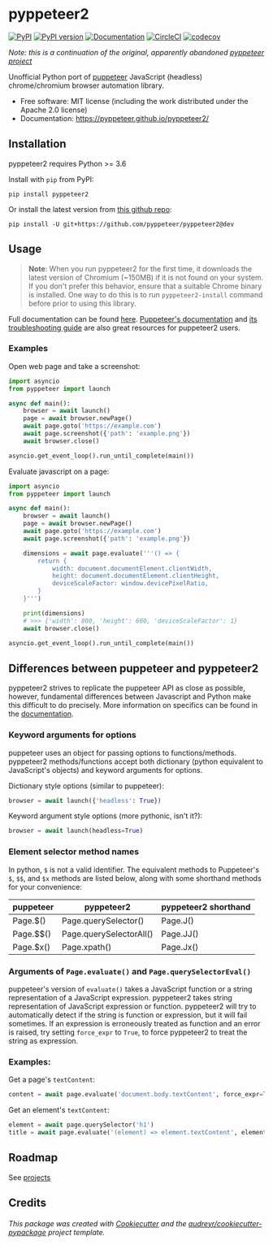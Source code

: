 pyppeteer2
==========

[![PyPI](https://img.shields.io/pypi/v/pyppeteer2.svg)](https://pypi.python.org/pypi/pyppeteer2)
[![PyPI version](https://img.shields.io/pypi/pyversions/pyppeteer2.svg)](https://pypi.python.org/pypi/pyppeteer2)
[![Documentation](https://img.shields.io/badge/docs-latest-brightgreen.svg)](https://pyppeteer.github.io/pyppeteer2/)
[![CircleCI](https://circleci.com/gh/pyppeteer/pyppeteer2.svg?style=shield)](https://circleci.com/gh/circleci/circleci-docs)
[![codecov](https://codecov.io/gh/pyppeteer/pyppeteer2/branch/dev/graph/badge.svg)](https://codecov.io/gh/pyppeteer/pyppeteer2)

_Note: this is a continuation of the original, apparently abandoned [pyppeteer project](https://github.com/miyakogi/pyppeteer)_

Unofficial Python port of [puppeteer](https://github.com/GoogleChrome/puppeteer) JavaScript (headless) chrome/chromium browser automation library.

* Free software: MIT license (including the work distributed under the Apache 2.0 license)
* Documentation: https://pyppeteer.github.io/pyppeteer2/

## Installation

pyppeteer2 requires Python >= 3.6

Install with `pip` from PyPI:

```
pip install pyppeteer2
```

Or install the latest version from [this github repo](https://github.com/pyppeteer/pyppeteer2/):

```
pip install -U git+https://github.com/pyppeteer/pyppeteer2@dev
```

## Usage

> **Note**: When you run pyppeteer2 for the first time, it downloads the latest version of Chromium (~150MB) if it is not found on your system. If you don't prefer this behavior, ensure that a suitable Chrome binary is installed. One way to do this is to run `pyppeteer2-install` command before prior to using this library.

Full documentation can be found [here](https://pyppeteer.github.io/pyppeteer2/reference.html). [Puppeteer's documentation](https://github.com/GoogleChrome/puppeteer/blob/master/docs/api.md#) and [its troubleshooting guide](https://github.com/GoogleChrome/puppeteer/blob/master/docs/troubleshooting.md) are also great resources for puppeteer2 users.

### Examples

Open web page and take a screenshot:
```py
import asyncio
from pyppeteer import launch

async def main():
    browser = await launch()
    page = await browser.newPage()
    await page.goto('https://example.com')
    await page.screenshot({'path': 'example.png'})
    await browser.close()

asyncio.get_event_loop().run_until_complete(main())
```

Evaluate javascript on a page:
```py
import asyncio
from pyppeteer import launch

async def main():
    browser = await launch()
    page = await browser.newPage()
    await page.goto('https://example.com')
    await page.screenshot({'path': 'example.png'})

    dimensions = await page.evaluate('''() => {
        return {
            width: document.documentElement.clientWidth,
            height: document.documentElement.clientHeight,
            deviceScaleFactor: window.devicePixelRatio,
        }
    }''')

    print(dimensions)
    # >>> {'width': 800, 'height': 600, 'deviceScaleFactor': 1}
    await browser.close()

asyncio.get_event_loop().run_until_complete(main())
```

## Differences between puppeteer and pyppeteer2

pyppeteer2 strives to replicate the puppeteer API as close as possible, however, fundamental differences between Javascript and Python make this difficult to do precisely. More information on specifics can be found in the [documentation](https://pyppeteer.github.io/pyppeteer2/reference.html).

### Keyword arguments for options

puppeteer uses an object for passing options to functions/methods. pyppeteer2 methods/functions accept both dictionary (python equivalent to JavaScript's objects) and keyword arguments for options.

Dictionary style options (similar to puppeteer):

```python
browser = await launch({'headless': True})
```

Keyword argument style options (more pythonic, isn't it?):

```python
browser = await launch(headless=True)
```

### Element selector method names

In python, `$` is not a valid identifier. The equivalent methods to Puppeteer's `$`, `$$`, and `$x` methods are listed below, along with some shorthand methods for your convenience:

| puppeteer | pyppeteer2              | pyppeteer2 shorthand |
|-----------|-------------------------|----------------------|
| Page.$()  | Page.querySelector()    | Page.J()             |
| Page.$$() | Page.querySelectorAll() | Page.JJ()            |
| Page.$x() | Page.xpath()            | Page.Jx()            |

### Arguments of `Page.evaluate()` and `Page.querySelectorEval()`

puppeteer's version of `evaluate()` takes a JavaScript function or a string representation of a JavaScript expression. pyppeteer2 takes string representation of JavaScript expression or function. pyppeteer2 will try to automatically detect if the string is function or expression, but it will fail sometimes. If an expression is erroneously treated as function and an error is raised, try setting `force_expr` to `True`, to force pyppeteer2 to treat the string as expression.

### Examples:

Get a page's `textContent`:

```python
content = await page.evaluate('document.body.textContent', force_expr=True)
```

Get an element's `textContent`:

```python
element = await page.querySelector('h1')
title = await page.evaluate('(element) => element.textContent', element)
```

## Roadmap

See [projects](https://github.com/pyppeteer/pyppeteer2/projects)

## Credits

###### This package was created with [Cookiecutter](https://github.com/audreyr/cookiecutter) and the [audreyr/cookiecutter-pypackage](https://github.com/audreyr/cookiecutter-pypackage) project template.
